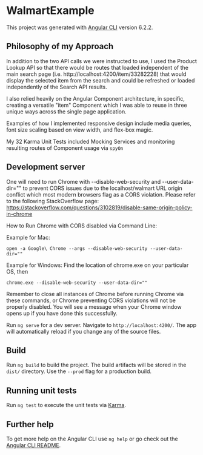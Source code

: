 # WalmartExample

This project was generated with [Angular CLI](https://github.com/angular/angular-cli) version 6.2.2.

## Philosophy of my Approach

In addition to the two API calls we were instructed to use, I used the Product Lookup API so that there would be routes that loaded independent of the main search page (i.e. http://localhost:4200/item/33282228) that would display the selected item from the search and could be refreshed or loaded independently of the Search API results.

I also relied heavily on the Angular Component architecture, in specific, creating a versatile "item" Component which I was able to reuse in three unique ways across the single page application.

Examples of how I implemented responsive design include media queries, font size scaling based on view width, and flex-box magic.

My 32 Karma Unit Tests included Mocking Services and monitoring resulting routes of Component usage via `spyOn`

## Development server

One will need to run Chrome with --disable-web-security and --user-data-dir="" to prevent CORS issues due to the localhost/walmart URL origin conflict which most modern browsers flag as a CORS violation. Please refer to the following StackOverflow page:
https://stackoverflow.com/questions/3102819/disable-same-origin-policy-in-chrome

How to Run Chrome with CORS disabled via Command Line:

Example for Mac: 

`open -a Google\ Chrome --args --disable-web-security --user-data-dir=""`

Example for Windows: Find the location of chrome.exe on your particular OS, then

`chrome.exe --disable-web-security --user-data-dir=""`

Remember to close all instances of Chrome before running Chrome via these commands, or Chrome preventing CORS violations will not be properly disabled. You will see a message when your Chrome window opens up if you have done this successfully.

Run `ng serve` for a dev server. Navigate to `http://localhost:4200/`. The app will automatically reload if you change any of the source files.

## Build

Run `ng build` to build the project. The build artifacts will be stored in the `dist/` directory. Use the `--prod` flag for a production build.

## Running unit tests

Run `ng test` to execute the unit tests via [Karma](https://karma-runner.github.io).

## Further help

To get more help on the Angular CLI use `ng help` or go check out the [Angular CLI README](https://github.com/angular/angular-cli/blob/master/README.md).
